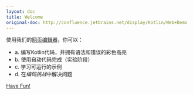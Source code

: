 ```yaml
---
layout: doc
title: Welcome
original-doc: http://confluence.jetbrains.net/display/Kotlin/Web+Demo
---
```


使用我们的[网页编辑器](http://kotlin-demo.jetbrains.com/)，你可以：

* a. 编写Kotlin代码，并拥有语法和错误的彩色高亮
* b. 使用自动代码完成（实验阶段）
* c. 学习可运行的示例
* d. 在*编码挑战*中解决问题

[Have Fun!](http://kotlin-demo.jetbrains.com/)
